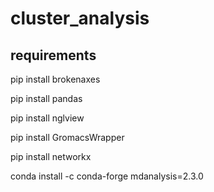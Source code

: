 # cluster_analysis
## requirements
pip install brokenaxes 

pip install pandas 

pip install nglview 

pip install GromacsWrapper

pip install networkx

conda install -c conda-forge mdanalysis=2.3.0
